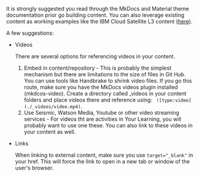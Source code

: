 It is strongly suggested you read through the MkDocs and Material theme documentation prior go building content.  You can also leverage existing content as working examples like the IBM Cloud Satellite L3 content (<a href="https://ibm.github.io/SalesEnablement-Satellite-L3/" target="_blank">here</a>).

A few suggestions:

  - Videos

    There are several options for referencing videos in your content.

    1.  Embed in content/repository - This is probably the simplest mechanism but there are limitations to the size of files in Git Hub. You can use tools like Handbrake to shrink video files. If you go this route, make sure you have the MkDocs videos plugin installed (mkdcos-video). Create a directory called _videos in your content folders and place videos there and reference using: ``` ![type:video](./_videos/video.mp4)```.
    2. Use Seismic, Watson Media, Youtube or other video streaming services - For videos tht are activities in Your Learning, you will probably want to use one these.  You can also link to these videos in your content as well.

  - Links

    When linking to external content, make sure you use ``` target="_blank" ``` in your href.  This will force the link to open in a new tab or window of the user's browser.
